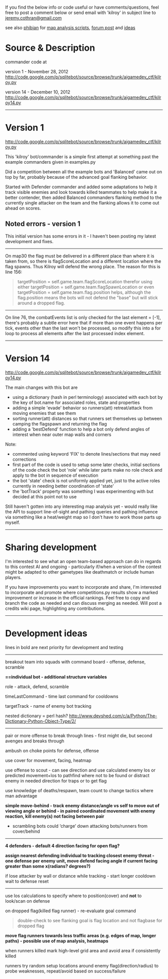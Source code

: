 If you find the below info or code useful or have comments/questions, feel free to post a comment below or send email with 'kilroy' in subject line to jeremy.cothran@gmail.com

see also [phibian](http://code.google.com/p/sqlitebot/wiki/phibian) for [map analysis scripts](http://code.google.com/p/sqlitebot/wiki/phibian#Map_analysis), [forum post](http://forums.aigamedev.com/showthread.php?5813-example-map-analysis-and-pathing) and [ideas](http://code.google.com/p/sqlitebot/wiki/phibian#expected_AI_client_development)



# Source & Description #

commander code at

version 1 - November 28, 2012
http://code.google.com/p/sqlitebot/source/browse/trunk/aigamedev_ctf/kilroy.py

version 14 - December 10, 2012
http://code.google.com/p/sqlitebot/source/browse/trunk/aigamedev_ctf/kilroy14.py


---

# Version 1 #

http://code.google.com/p/sqlitebot/source/browse/trunk/aigamedev_ctf/kilroy.py

This 'kilroy' bot/commander is a simple first attempt at something past the example commanders given in examples.py

Did a competition between all the example bots and 'Balanced' came out on top by far, probably because of the advanced goal flanking behavior.

Started with Defender commander and added some adaptations to help it track visible enemies and look towards killed teammates to help make it a better contender, then added Balanced commanders flanking method to the currently single attacker on the team and the flanking allows it to come out ahead on scores.

## Noted errors - version 1 ##

This initial version has some errors in it - I haven't been posting my latest development and fixes.


---

On map30 the flag must be delivered in a different place than where it is taken from, so there is flagScoreLocation and a different location where the flag spawns. Thus Kilroy will defend the wrong place.
The reason for this is line 156:
> targetPosition = self.game.team.flagScoreLocation
therefor using either
> targetPosition = self.game.team.flagSpawnLocation
or even
> targetPosition = self.game.team.flag.position
helps, although the flag.position means the bots will not defend the "base" but will stick around a dropped flag.

---


On line 76, the combatEvents list is only checked for the last element = [-1], there's probably a subtle error here that if more than one event happens per tick, events other than the last won't be processed, so modify this into a for loop to process all elements after the last processed index element.


---

# Version 14 #

http://code.google.com/p/sqlitebot/source/browse/trunk/aigamedev_ctf/kilroy14.py

The main changes with this bot are
  * using a dictionary (hash in perl terminology) associated with each bot by the key of bot.name for associated roles, state and properties
  * adding a simple 'evade' behavior so runners(att) retreat/attack from moving enemies that see them
  * sorting runner(att) distances so that runners set themselves up between camping the flagspawn and returning the flag
  * adding a 'bestDefend' function to help a bot only defend angles of interest when near outer map walls and corners

Note:
  * commented using keyword 'FIX' to denote lines/sections that may need corrections
  * first part of the code is used to setup some later checks, initial sections of the code check the bot 'role' while later parts make no role check and apply to the bot in sequence of execution
  * the bot 'state' check is not uniformly applied yet, just to the active roles currently in needing better coordination of 'state'
  * the 'botTrack' property was something I was experimenting with but decided at this point not to use

Still haven't gotten into any interesting map analysis yet - would really like the API to support line-of-sight and pathing queries and pathing influence via something like a heat/weight map so I don't have to work those parts up myself.


---

# Sharing development #

I'm interested to see what an open team-based approach can do in regards to this contest AI and ongoing - particularly if/when a version of the contest might be adapted to other gametypes like deathmatch or include human players.

If you have improvements you want to incorporate and share, I'm interested to incorporate and promote where competitions.py results show a marked improvement or increase in the official rankings.  Feel free to copy and branch the code as needed and can discuss merging as needed.  Will post a credits wiki page, highlighting any contributions.


---

# Development ideas #

lines in bold are next priority for development and testing


---

breakout team into squads with command board - offense, defense, scramble

**==individual bot - additional structure variables**

role - attack, defend, scramble

timeLastCommand - time last command for cooldowns

targetTrack - name of enemy bot tracking

nested dictionary = perl hash?
http://www.devshed.com/c/a/Python/The-Dictionary-Python-Object-Type/2/


---


pair or more offense to break through lines - first might die, but second avenges and breaks through

ambush on choke points for defense, offense

use cover for movement, facing, heatmap

use offense to scout - can see direction and use calculated enemy los or predicted movement+los to pathfind where not to be found or distract enemy in needed direction for traps or to get flag

use knowledge of deaths/respawn, team count to change tactics where man advantage

**simple move-behind - track enemy distance/angle vs self to move out of viewing angle or behind - in paired coordinated movement with enemy reaction, kill enemy(s) not facing between pair**

  * scrambling bots could ‘charge’ down attacking bots/runners from cover/behind


---

**4 defenders - default 4 direction facing for open flag?**

**assign nearest defending individual to tracking closest enemy threat - one defense per enemy unit, move defend facing angle if current facing greater than some x(radians? degrees?)**

if lose attacker by wall or distance while tracking - start longer cooldown wait to defense reset


---


use los calculations to specify where to position(cover) and **not** to look/scan on defense

on dropped flag(killed flag runner) - re-evaluate goal command
> double-check to see flanking goal is flag location and not flagbase for dropped flag

**move flag runners towards less traffic areas (e.g. edges of map, longer paths) - possible use of map analysis, heatmaps**

when runners killed mark high-level grid area and avoid area if consistently killed

runners try random setup locations around enemy flag(direction/radius) to probe weaknesses, repeat/avoid based on success/failure